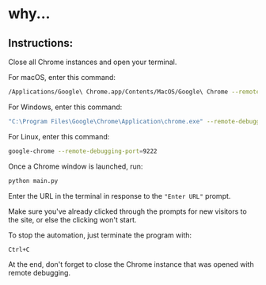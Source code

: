 # why...

## Instructions:

Close all Chrome instances and open your terminal.  

For macOS, enter this command:  
```sh
/Applications/Google\ Chrome.app/Contents/MacOS/Google\ Chrome --remote-debugging-port=9222
```

For Windows, enter this command:  
```sh
"C:\Program Files\Google\Chrome\Application\chrome.exe" --remote-debugging-port=9222
```

For Linux, enter this command:  
```sh
google-chrome --remote-debugging-port=9222
```

Once a Chrome window is launched, run:  
```sh
python main.py
```

Enter the URL in the terminal in response to the `"Enter URL"` prompt.  

Make sure you've already clicked through the prompts for new visitors to the site, or else the clicking won't start.  

To stop the automation, just terminate the program with:  
```sh
Ctrl+C
```

At the end, don't forget to close the Chrome instance that was opened with remote debugging.
